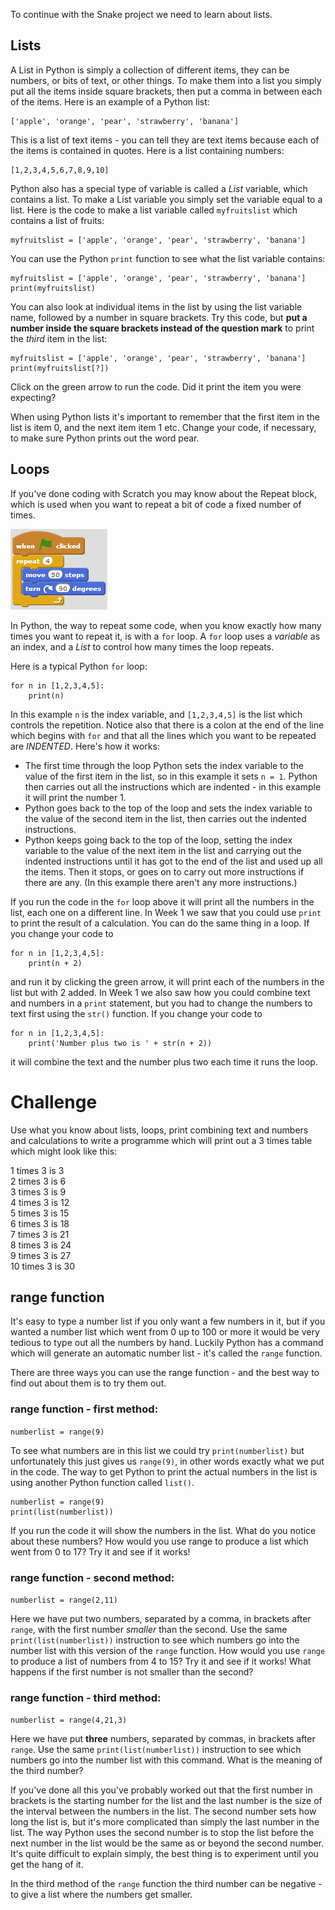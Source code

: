 To continue with the Snake project we need to learn about lists.

Lists
-----

A List in Python is simply a collection of different items, they can be numbers, or bits of text, or other things. To make them into a list you simply put all the items inside square brackets, then put a comma in between each of the items. Here is an example of a Python list:
```
['apple', 'orange', 'pear', 'strawberry', 'banana']
```
This is a list of text items - you can tell they are text items because each of the items is contained in quotes. Here is a list containing numbers:
```
[1,2,3,4,5,6,7,8,9,10]
```
Python also has a special type of variable is called a *List* variable, which contains a list. To make a List variable you simply set the variable equal to a list. Here is the code to make a list variable called `myfruitslist` which contains a list of fruits:
```
myfruitslist = ['apple', 'orange', 'pear', 'strawberry', 'banana']
```
You can use the Python `print` function to see what the list variable contains:
```
myfruitslist = ['apple', 'orange', 'pear', 'strawberry', 'banana']
print(myfruitslist)
```
You can also look at individual items in the list by using the list variable name, followed by a number in square brackets. Try this code, but **put a number inside the square brackets instead of the question mark** to print the *third* item in the list:
```
myfruitslist = ['apple', 'orange', 'pear', 'strawberry', 'banana']
print(myfruitslist[?])
```
Click on the green arrow to run the code. Did it print the item you were expecting?

When using Python lists it's important to remember that the first item in the list is item 0, and the next item item 1 etc. Change your code, if necessary, to make sure Python prints out the word pear.

Loops
-----

If you've done coding with Scratch you may know about the Repeat block, which is used when you want to repeat a bit of code a fixed number of  times.

![alt text](ScratchRepeat.png "Scratch Repeat block")

In Python, the way to repeat some code, when you know exactly how many times you want to repeat it, is with a `for` loop. A `for` loop uses a *variable* as an index, and a *List* to control how many times the loop repeats.

Here is a typical Python `for` loop:
```
for n in [1,2,3,4,5]:
    print(n)
```

In this example `n` is the index variable, and `[1,2,3,4,5]` is the list which controls the repetition. Notice also that there is a colon at the end of the line which begins with `for` and that all the lines which you want to be repeated are *INDENTED*. Here's how it works:

* The first time through the loop Python sets the index variable to the value of the first item in the list, so in this example it sets `n = 1`. Python then carries out all the instructions which are indented - in this example it will print the number 1.
* Python goes back to the top of the loop and sets the index variable to the value of the second item in the list, then carries out the indented instructions.
* Python keeps going back to the top of the loop, setting the index variable to the value of the next item in the list and carrying out the indented instructions until it has got to the end of the list and used up all the items. Then it stops, or goes on to carry out more instructions if there are any. (In this example there aren't any more instructions.)

If you run the code in the `for` loop above it will print all the numbers in the list, each one on a different line. In Week 1 we saw that you could use `print` to print the result of a calculation. You can do the same thing in a loop. If you change your code to
```
for n in [1,2,3,4,5]:
    print(n + 2)
```
and run it by clicking the green arrow, it will print each of the numbers in the list but with 2 added. In Week 1 we also saw how you could combine text and numbers in a `print` statement, but you had to change the numbers to text first using the `str()` function. If you change your code to
```
for n in [1,2,3,4,5]:
    print('Number plus two is ' + str(n + 2))
```
it will combine the text and the number plus two each time it runs the loop.

Challenge
=========

Use what you know about lists, loops, print combining text and numbers and calculations to write a programme which will print out a 3 times table which might look like this:

1 times 3 is 3  
2 times 3 is 6  
3 times 3 is 9  
4 times 3 is 12  
5 times 3 is 15  
6 times 3 is 18  
7 times 3 is 21  
8 times 3 is 24  
9 times 3 is 27  
10 times 3 is 30

range function
--------------

It's easy to type a number list if you only want a few numbers in it, but if you wanted a number list which went from 0 up to 100 or more it would be very tedious to type out all the numbers by hand. Luckily Python has a command which will generate an automatic number list - it's called the `range` function. 

There are three ways you can use the range function - and the best way to find out about them is to try them out.

### range function - first method:

`numberlist = range(9)`

To see what numbers are in this list we could try `print(numberlist)` but unfortunately this just gives us `range(9)`, in other words exactly what we put in the code. The way to get Python to print the actual numbers in the list is using another Python function called `list()`.
```
numberlist = range(9)
print(list(numberlist))
```
If you run the code it will show the numbers in the list. What do you notice about these numbers? How would you use range to produce a list which went from 0 to 17? Try it and see if it works!

### range function - second method:

`numberlist = range(2,11)`

Here we have put two numbers, separated by a comma, in brackets after `range`, with the first number *smaller* than the second. Use the same `print(list(numberlist))` instruction to see which numbers go into the number list with this version of the `range` function. How would you use `range` to produce a list of numbers from 4 to 15? Try it and see if it works! What happens if the first number is not smaller than the second?
 
### range function - third method:

`numberlist = range(4,21,3)`

Here we have put **three** numbers, separated by commas, in brackets after `range`. Use the same `print(list(numberlist))` instruction to see which numbers go into the number list with this command. What is the meaning of the third number?

If you've done all this you've probably worked out that the first number in brackets is the starting number for the list and the last number is the size of the interval between the numbers in the list. The second number sets how long the list is, but it's more complicated than simply the last number in the list. The way Python uses the second number is to stop the list before the next number in the list would be the same as or beyond the second number. It's quite difficult to explain simply, the best thing is to experiment until you get the hang of it.

In the third method of the `range` function the third number can be negative - to give a list where the numbers get smaller.
